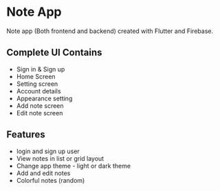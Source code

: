 # Note App

Note app (Both frontend and backend) created with Flutter and Firebase.

## Complete UI Contains

* Sign in & Sign up
* Home Screen
* Setting screen
* Account details
* Appearance setting
* Add note screen
* Edit note screen

## Features

 * login and sign up user
 * View notes in list or grid layout
 * Change app theme - light or dark theme
 * Add and edit notes
 * Colorful notes (random)

